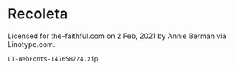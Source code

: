 # Recoleta

Licensed for the-faithful.com on 2 Feb, 2021 by Annie Berman via Linotype.com.

```LT-WebFonts-147658724.zip```
